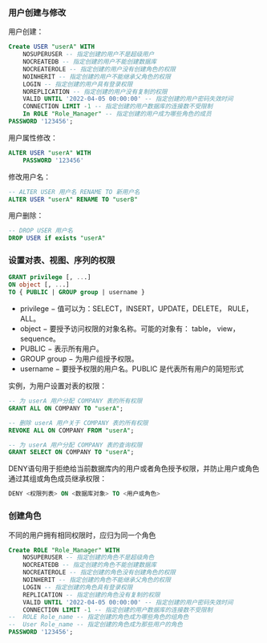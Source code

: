 ### 用户创建与修改

用户创建：

```sql
Create USER "userA" WITH	
	NOSUPERUSER -- 指定创建的用户不是超级用户
	NOCREATEDB -- 指定创建的用户不能创建数据库
	NOCREATEROLE -- 指定创建的用户没有创建角色的权限
	NOINHERIT -- 指定创建的用户不能继承父角色的权限
	LOGIN -- 指定创建的用户具有登录权限
	NOREPLICATION -- 指定创建的用户没有复制的权限 
	VALID UNTIL '2022-04-05 00:00:00' -- 指定创建的用户密码失效时间
	CONNECTION LIMIT -1 -- 指定创建的用户数据库的连接数不受限制
	In ROLE "Role_Manager" -- 指定创建的用户成为哪些角色的成员
PASSWORD '123456';
```

用户属性修改：

```sql
ALTER USER "userA" WITH
	PASSWORD '123456'
```

修改用户名：

```sql
-- ALTER USER 用户名 RENAME TO 新用户名
ALTER USER "userA" RENAME TO "userB"
```

用户删除：

```sql
-- DROP USER 用户名
DROP USER if exists "userA"
```

### 设置对表、视图、序列的权限

```sql
GRANT privilege [, ...]
ON object [, ...]
TO { PUBLIC | GROUP group | username }
```

- privilege − 值可以为：SELECT，INSERT，UPDATE，DELETE， RULE，ALL。
- object − 要授予访问权限的对象名称。可能的对象有： table， view，sequence。
- PUBLIC − 表示所有用户。
- GROUP group − 为用户组授予权限。
- username − 要授予权限的用户名。PUBLIC 是代表所有用户的简短形式

实例，为用户设置对表的权限：

```sql
-- 为 userA 用户分配 COMPANY 表的所有权限
GRANT ALL ON COMPANY TO "userA";

-- 删除 userA 用户关于 COMPANY 表的所有权限
REVOKE ALL ON COMPANY FROM "userA";

-- 为 userA 用户分配 COMPANY 表的查询权限
GRANT SELECT ON COMPANY TO "userA";
```

DENY语句用于拒绝给当前数据库内的用户或者角色授予权限，并防止用户或角色通过其组或角色成员继承权限：

```sql
DENY <权限列表> ON <数据库对象> TO <用户或角色>
```

### 创建角色

不同的用户拥有相同权限时，应归为同一个角色

```sql
Create ROLE "Role_Manager" WITH	
	NOSUPERUSER -- 指定创建的角色不是超级角色
	NOCREATEDB -- 指定创建的角色不能创建数据库
	NOCREATEROLE -- 指定创建的角色没有创建角色的权限
	NOINHERIT -- 指定创建的角色不能继承父角色的权限
	LOGIN -- 指定创建的角色具有登录权限
	REPLICATION -- 指定创建的角色没有复制的权限 
	VALID UNTIL '2022-04-05 00:00:00' -- 指定创建的用户密码失效时间
	CONNECTION LIMIT -1 -- 指定创建的用户数据库的连接数不受限制
-- 	ROLE Role_name -- 指定创建的角色成为哪些角色的组角色
--  User Role_name -- 指定创建的角色成为那些用户的角色
PASSWORD '123456';
```

